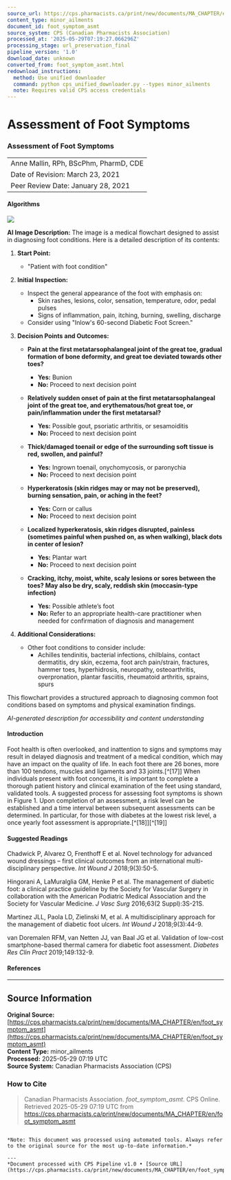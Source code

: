 ```yaml
---
source_url: https://cps.pharmacists.ca/print/new/documents/MA_CHAPTER/en/foot_symptom_asmt
content_type: minor_ailments
document_id: foot_symptom_asmt
source_system: CPS (Canadian Pharmacists Association)
processed_at: '2025-05-29T07:19:27.066296Z'
processing_stage: url_preservation_final
pipeline_version: '1.0'
download_date: unknown
converted_from: foot_symptom_asmt.html
redownload_instructions:
  method: Use unified downloader
  command: python cps_unified_downloader.py --types minor_ailments
  note: Requires valid CPS access credentials
---
```


# Assessment of Foot Symptoms

### Assessment of Foot Symptoms

|  |
| --- |
| Anne Mallin, RPh, BScPhm, PharmD, CDE |
| Date of Revision: March 23, 2021 |
| Peer Review Date: January 28, 2021 |


#### Algorithms

![](images/footsymptomassessmentpsc_foosymass.gif)


**AI Image Description:**
The image is a medical flowchart designed to assist in diagnosing foot conditions. Here is a detailed description of its contents:

1. **Start Point:**
   - "Patient with foot condition"

2. **Initial Inspection:**
   - Inspect the general appearance of the foot with emphasis on:
     - Skin rashes, lesions, color, sensation, temperature, odor, pedal pulses
     - Signs of inflammation, pain, itching, burning, swelling, discharge
   - Consider using "Inlow's 60-second Diabetic Foot Screen."

3. **Decision Points and Outcomes:**

   - **Pain at the first metatarsophalangeal joint of the great toe, gradual formation of bone deformity, and great toe deviated towards other toes?**
     - **Yes:** Bunion
     - **No:** Proceed to next decision point

   - **Relatively sudden onset of pain at the first metatarsophalangeal joint of the great toe, and erythematous/hot great toe, or pain/inflammation under the first metatarsal?**
     - **Yes:** Possible gout, psoriatic arthritis, or sesamoiditis
     - **No:** Proceed to next decision point

   - **Thick/damaged toenail or edge of the surrounding soft tissue is red, swollen, and painful?**
     - **Yes:** Ingrown toenail, onychomycosis, or paronychia
     - **No:** Proceed to next decision point

   - **Hyperkeratosis (skin ridges may or may not be preserved), burning sensation, pain, or aching in the feet?**
     - **Yes:** Corn or callus
     - **No:** Proceed to next decision point

   - **Localized hyperkeratosis, skin ridges disrupted, painless (sometimes painful when pushed on, as when walking), black dots in center of lesion?**
     - **Yes:** Plantar wart
     - **No:** Proceed to next decision point

   - **Cracking, itchy, moist, white, scaly lesions or sores between the toes? May also be dry, scaly, reddish skin (moccasin-type infection)**
     - **Yes:** Possible athlete’s foot
     - **No:** Refer to an appropriate health-care practitioner when needed for confirmation of diagnosis and management

4. **Additional Considerations:**
   - Other foot conditions to consider include:
     - Achilles tendinitis, bacterial infections, chilblains, contact dermatitis, dry skin, eczema, foot arch pain/strain, fractures, hammer toes, hyperhidrosis, neuropathy, osteoarthritis, overpronation, plantar fasciitis, rheumatoid arthritis, sprains, spurs

This flowchart provides a structured approach to diagnosing common foot conditions based on symptoms and physical examination findings.

*AI-generated description for accessibility and content understanding*


#### Introduction

Foot health is often overlooked, and inattention to signs and symptoms may result in delayed diagnosis and treatment of a medical condition, which may have an impact on the quality of life. In each foot there are 26 bones, more than 100 tendons, muscles and ligaments and 33 joints.​[^[17]] When individuals present with foot concerns, it is important to complete a thorough patient history and clinical examination of the feet using standard, validated tools. A suggested process for assessing foot symptoms is shown in Figure 1. Upon completion of an assessment, a risk level can be established and a time interval between subsequent assessments can be determined. In particular, for those with diabetes at the lowest risk level, a once yearly foot assessment is appropriate.​[^[18]]​[^[19]]

#### Suggested Readings

Chadwick P, Alvarez O, Frenthoff E et al. Novel technology for advanced wound dressings – first clinical outcomes from an international multi-disciplinary perspective. *Int Wound J* 2018;9(3):50-5.

Hingorani A, LaMuralglia GM, Henke P et al. The management of diabetic foot: a clinical practice guideline by the Society for Vascular Surgery in collaboration with the American Podiatric Medical Association and the Society for Vascular Medicine. *J Vasc Surg* 2016;63(2 Suppl):3S-21S.

Martinez JLL, Paola LD, Zielinski M, et al. A multidisciplinary approach for the management of diabetic foot ulcers. *Int Wound J* 2018;9(3):44-9.

van Doremalen RFM, van Netten JJ, van Baal JG et al. Validation of low-cost smartphone-based thermal camera for diabetic foot assessment. *Diabetes Res Clin Pract* 2019;149:132-9.

#### References


---

## Source Information

**Original Source:** [https://cps.pharmacists.ca/print/new/documents/MA_CHAPTER/en/foot_symptom_asmt](https://cps.pharmacists.ca/print/new/documents/MA_CHAPTER/en/foot_symptom_asmt)  
**Content Type:** minor_ailments  
**Processed:** 2025-05-29 07:19 UTC  
**Source System:** Canadian Pharmacists Association (CPS)

### How to Cite
> Canadian Pharmacists Association. *foot_symptom_asmt*. 
> CPS Online. Retrieved 2025-05-29 07:19 UTC from https://cps.pharmacists.ca/print/new/documents/MA_CHAPTER/en/foot_symptom_asmt


```

*Note: This document was processed using automated tools. Always refer to the original source for the most up-to-date information.*

---
*Document processed with CPS Pipeline v1.0 • [Source URL](https://cps.pharmacists.ca/print/new/documents/MA_CHAPTER/en/foot_symptom_asmt)*
